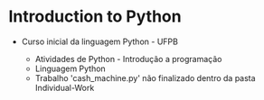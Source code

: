 # Introduction to Python 
 - Curso inicial da linguagem Python - UFPB
 
    - Atividades de Python - Introdução a programação
    - Linguagem Python
    - Trabalho 'cash_machine.py' não finalizado dentro da pasta Individual-Work 
